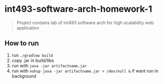 # int493-software-arch-homework-1

> Project contains lab of int493 software arch for high scalability web application

## How to run
1. run `./gradlew build`
2. copy .jar in build/libs
3. run with `java -jar artifactname.jar`
4. run with `nohup java -jar artifactname.jar > /dev/null &` if want run in background


